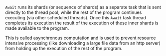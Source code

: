 `Await` runs its shards (or sequence of shards) as a separate task that is sent directly to the thread pool, while the rest of the program continues executing (via other scheduled threads). Once this `Await` task thread completes its execution the result of the execution of these inner shards is made available to the program.

This is called asynchronous computation and is used to prevent resource intensive processing (like downloading a large file data from an http server) from holding up the execution of the rest of the program.
